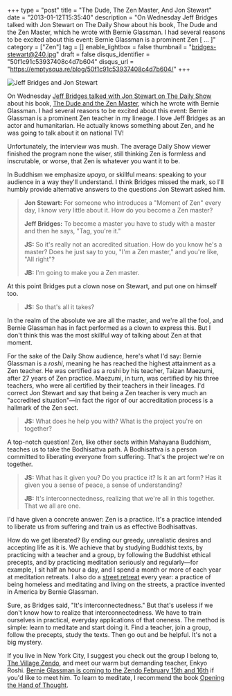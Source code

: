 +++
type = "post"
title = "The Dude, The Zen Master, And Jon Stewart"
date = "2013-01-12T15:35:40"
description = "On Wednesday Jeff Bridges talked with Jon Stewart on The Daily Show about his book, The Dude and the Zen Master, which he wrote with Bernie Glassman. I had several reasons to be excited about this event: Bernie Glassman is a prominent Zen [ ... ]"
category = ["Zen"]
tag = []
enable_lightbox = false
thumbnail = "bridges-stewart@240.jpg"
draft = false
disqus_identifier = "50f1c91c53937408c4d7b604"
disqus_url = "https://emptysqua.re/blog/50f1c91c53937408c4d7b604/"
+++

<p><img style="display:block; margin-left:auto; margin-right:auto;" src="bridges-stewart.jpg" alt="Jeff Bridges and Jon Stewart" title="bridges-stewart.jpg" border="0"   /></p>
<p>On Wednesday <a href="http://www.thedailyshow.com/full-episodes/wed-january-9-2013-jeff-bridges">Jeff Bridges talked with Jon Stewart on The Daily Show</a> about his book, <span style="text-decoration:underline">The Dude and the Zen Master</span>, which he wrote with Bernie Glassman. I had several reasons to be excited about this event: Bernie Glassman is a prominent Zen teacher in my lineage. I love Jeff Bridges as an actor and humanitarian. He actually knows something about Zen, and he was going to talk about it on national TV!</p>
<p>Unfortunately, the interview was mush. The average Daily Show viewer finished the program none the wiser, still thinking Zen is formless and inscrutable, or worse, that Zen is whatever you want it to be.</p>
<p>In Buddhism we emphasize <em>upaya</em>, or skillful means: speaking to your audience in a way they'll understand. I think Bridges missed the mark, so I'll humbly provide alternative answers to the questions Jon Stewart asked him.</p>
<blockquote>
<p><strong>Jon Stewart:</strong> For someone who introduces a "Moment of Zen" every day, I know very little about it. How do you become a Zen master?</p>
<p><strong>Jeff Bridges:</strong> To become a master you have to study with a master and then he says, "Tag, you're it."</p>
<p><strong>JS:</strong> So it's really not an accredited situation. How do you know he's a master? Does he just say to you, "I'm a Zen master," and you're like, "All right"?</p>
<p><strong>JB:</strong> I'm going to make you a Zen master.</p>
</blockquote>
<p>At this point Bridges put a clown nose on Stewart, and put one on himself too.</p>
<blockquote>
<p><strong>JS:</strong> So that's all it takes?</p>
</blockquote>
<p>In the realm of the absolute we are all the master, and we're all the fool, and Bernie Glassman has in fact performed as a clown to express this. But I don't think this was the most skillful way of talking about Zen at that moment.</p>
<p>For the sake of the Daily Show audience, here's what I'd say: Bernie Glassman is a <em>roshi</em>, meaning he has reached the highest attainment as a Zen teacher. He was certified as a roshi by his teacher, Taizan Maezumi, after 27 years of Zen practice. Maezumi, in turn, was certified by his three teachers, who were all certified by their teachers in their lineages. I'd correct Jon Stewart and say that being a Zen teacher is very much an "accredited situation"&mdash;in fact the rigor of our accreditation process is a hallmark of the Zen sect.</p>
<blockquote>
<p><strong>JS:</strong> What does he help you with? What is the project you're on together?</p>
</blockquote>
<p>A top-notch question! Zen, like other sects within Mahayana Buddhism, teaches us to take the Bodhisattva path. A Bodhisattva is a person committed to liberating everyone from suffering. That's the project we're on together.</p>
<blockquote>
<p><strong>JS:</strong> What has it given you? Do you practice it? Is it an art form? Has it given you a sense of peace, a sense of understanding?</p>
<p><strong>JB:</strong> It's interconnectedness, realizing that we're all in this together. That we all are one.</p>
</blockquote>
<p>I'd have given a concrete answer: Zen is a practice. It's a practice intended to liberate us from suffering and train us as effective Bodhisattvas.</p>
<p>How do we get liberated? By ending our greedy, unrealistic desires and accepting life as it is. We achieve that by studying Buddhist texts, by practicing with a teacher and a group, by following the Buddhist ethical precepts, and by practicing meditation seriously and regularly&mdash;for example, I sit half an hour a day, and I spend a month or more of each year at meditation retreats. I also do a <a href="/blog/zen-street-retreat-photos/">street retreat</a> every year: a practice of being homeless and meditating and living on the streets, a practice invented in America by Bernie Glassman.</p>
<p>Sure, as Bridges said, "It's interconnectedness." But that's useless if we don't know how to realize that interconnectedness. We have to train ourselves in practical, everyday applications of that oneness. The method is simple: learn to meditate and start doing it. Find a teacher, join a group, follow the precepts, study the texts. Then go out and be helpful. It's not a big mystery.</p>
<p>If you live in New York City, I suggest you check out the group I belong to, <a href="http://villagezendo.org/">The Village Zendo</a>, and meet our warm but demanding teacher, Enkyo Roshi. <a href="https://villagezendo.org/events/bernie-glassman-talk-and-workshop/">Bernie Glassman is coming to the Zendo February 15th and 16th</a> if you'd like to meet him. To learn to meditate, I recommend the book <a href="http://www.amazon.com/Opening-Hand-Thought-Foundations-Buddhist/dp/0861713575/">Opening the Hand of Thought</a>.</p>
